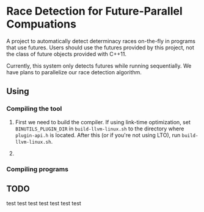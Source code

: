 # Race Detection for Future-Parallel Compuations

A project to automatically detect determinacy races on-the-fly in
programs that use futures. Users should use the futures provided by
this project, not the class of future objects provided with C++11.

Currently, this system only detects futures while running
sequentially. We have plans to parallelize our race detection
algorithm.

## Using

### Compiling the tool

1. First we need to build the compiler. If using link-time
   optimization, set `BINUTILS_PLUGIN_DIR` in `build-llvm-linux.sh` to
   the directory where `plugin-api.h` is located. After this (or if
   you're not using LTO), run `build-llvm-linux.sh`.
   
2.

### Compiling programs

## TODO
test
test
test
test
test
test
test
